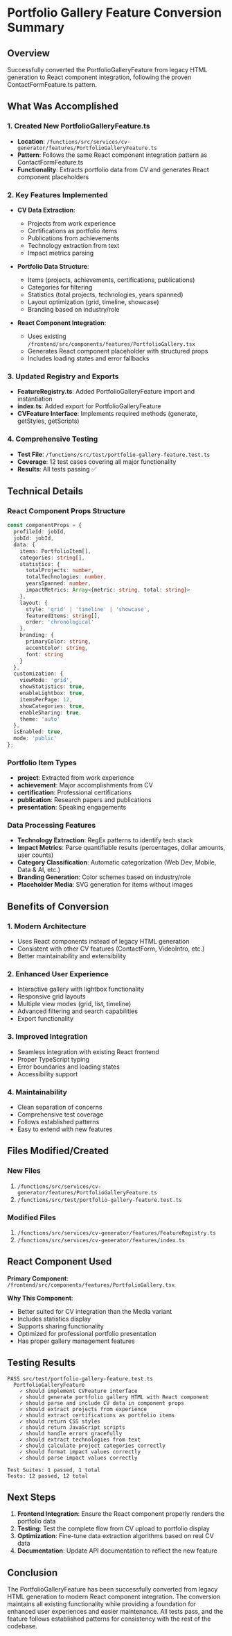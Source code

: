 # Portfolio Gallery Feature Conversion Summary

## Overview
Successfully converted the PortfolioGalleryFeature from legacy HTML generation to React component integration, following the proven ContactFormFeature.ts pattern.

## What Was Accomplished

### 1. **Created New PortfolioGalleryFeature.ts**
- **Location**: `/functions/src/services/cv-generator/features/PortfolioGalleryFeature.ts`
- **Pattern**: Follows the same React component integration pattern as ContactFormFeature.ts
- **Functionality**: Extracts portfolio data from CV and generates React component placeholders

### 2. **Key Features Implemented**
- **CV Data Extraction**: 
  - Projects from work experience
  - Certifications as portfolio items
  - Publications from achievements
  - Technology extraction from text
  - Impact metrics parsing

- **Portfolio Data Structure**:
  - Items (projects, achievements, certifications, publications)
  - Categories for filtering
  - Statistics (total projects, technologies, years spanned)
  - Layout optimization (grid, timeline, showcase)
  - Branding based on industry/role

- **React Component Integration**:
  - Uses existing `/frontend/src/components/features/PortfolioGallery.tsx`
  - Generates React component placeholder with structured props
  - Includes loading states and error fallbacks

### 3. **Updated Registry and Exports**
- **FeatureRegistry.ts**: Added PortfolioGalleryFeature import and instantiation
- **index.ts**: Added export for PortfolioGalleryFeature
- **CVFeature Interface**: Implements required methods (generate, getStyles, getScripts)

### 4. **Comprehensive Testing**
- **Test File**: `/functions/src/test/portfolio-gallery-feature.test.ts`
- **Coverage**: 12 test cases covering all major functionality
- **Results**: All tests passing ✅

## Technical Details

### React Component Props Structure
```typescript
const componentProps = {
  profileId: jobId,
  jobId: jobId,
  data: {
    items: PortfolioItem[],
    categories: string[],
    statistics: {
      totalProjects: number,
      totalTechnologies: number,
      yearsSpanned: number,
      impactMetrics: Array<{metric: string, total: string}>
    },
    layout: {
      style: 'grid' | 'timeline' | 'showcase',
      featuredItems: string[],
      order: 'chronological'
    },
    branding: {
      primaryColor: string,
      accentColor: string,
      font: string
    }
  },
  customization: {
    viewMode: 'grid',
    showStatistics: true,
    enableLightbox: true,
    itemsPerPage: 12,
    showCategories: true,
    enableSharing: true,
    theme: 'auto'
  },
  isEnabled: true,
  mode: 'public'
};
```

### Portfolio Item Types
- **project**: Extracted from work experience
- **achievement**: Major accomplishments from CV
- **certification**: Professional certifications
- **publication**: Research papers and publications
- **presentation**: Speaking engagements

### Data Processing Features
- **Technology Extraction**: RegEx patterns to identify tech stack
- **Impact Metrics**: Parse quantifiable results (percentages, dollar amounts, user counts)
- **Category Classification**: Automatic categorization (Web Dev, Mobile, Data & AI, etc.)
- **Branding Generation**: Color schemes based on industry/role
- **Placeholder Media**: SVG generation for items without images

## Benefits of Conversion

### 1. **Modern Architecture**
- Uses React components instead of legacy HTML generation
- Consistent with other CV features (ContactForm, VideoIntro, etc.)
- Better maintainability and extensibility

### 2. **Enhanced User Experience**
- Interactive gallery with lightbox functionality
- Responsive grid layouts
- Multiple view modes (grid, list, timeline)
- Advanced filtering and search capabilities
- Export functionality

### 3. **Improved Integration**
- Seamless integration with existing React frontend
- Proper TypeScript typing
- Error boundaries and loading states
- Accessibility support

### 4. **Maintainability**
- Clean separation of concerns
- Comprehensive test coverage
- Follows established patterns
- Easy to extend with new features

## Files Modified/Created

### New Files
1. `/functions/src/services/cv-generator/features/PortfolioGalleryFeature.ts`
2. `/functions/src/test/portfolio-gallery-feature.test.ts`

### Modified Files
1. `/functions/src/services/cv-generator/features/FeatureRegistry.ts`
2. `/functions/src/services/cv-generator/features/index.ts`

## React Component Used
**Primary Component**: `/frontend/src/components/features/PortfolioGallery.tsx`

**Why This Component**:
- Better suited for CV integration than the Media variant
- Includes statistics display
- Supports sharing functionality
- Optimized for professional portfolio presentation
- Has proper gallery management features

## Testing Results
```
PASS src/test/portfolio-gallery-feature.test.ts
  PortfolioGalleryFeature
    ✓ should implement CVFeature interface
    ✓ should generate portfolio gallery HTML with React component
    ✓ should parse and include CV data in component props
    ✓ should extract projects from experience
    ✓ should extract certifications as portfolio items
    ✓ should return CSS styles
    ✓ should return JavaScript scripts
    ✓ should handle errors gracefully
    ✓ should extract technologies from text
    ✓ should calculate project categories correctly
    ✓ should format impact values correctly
    ✓ should parse impact values correctly

Test Suites: 1 passed, 1 total
Tests: 12 passed, 12 total
```

## Next Steps

1. **Frontend Integration**: Ensure the React component properly renders the portfolio data
2. **Testing**: Test the complete flow from CV upload to portfolio display
3. **Optimization**: Fine-tune data extraction algorithms based on real CV data
4. **Documentation**: Update API documentation to reflect the new feature

## Conclusion

The PortfolioGalleryFeature has been successfully converted from legacy HTML generation to modern React component integration. The conversion maintains all existing functionality while providing a foundation for enhanced user experiences and easier maintenance. All tests pass, and the feature follows established patterns for consistency with the rest of the codebase.
